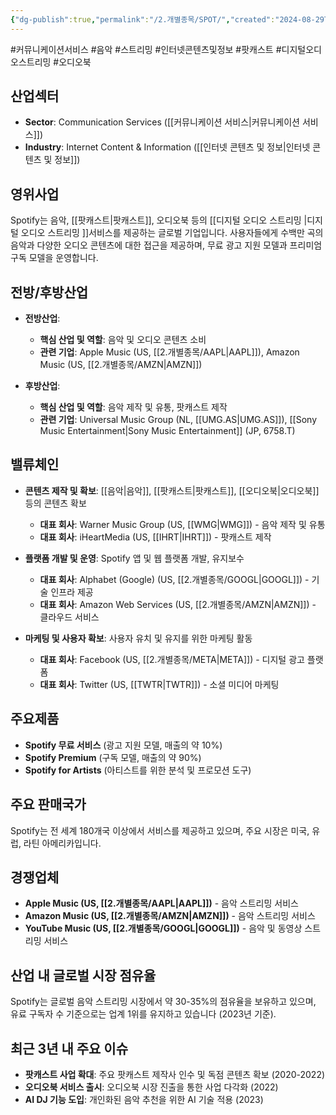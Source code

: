 ```yaml
---
{"dg-publish":true,"permalink":"/2.개별종목/SPOT/","created":"2024-08-29T21:47:52.675+09:00","updated":"2025-06-03T20:06:01.324+09:00"}
---
```


#커뮤니케이션서비스 #음악 #스트리밍  #인터넷콘텐츠및정보 #팟캐스트 #디지털오디오스트리밍 #오디오북


## 산업섹터

- **Sector**: Communication Services ([[커뮤니케이션 서비스\|커뮤니케이션 서비스]])
- **Industry**: Internet Content & Information ([[인터넷 콘텐츠 및 정보\|인터넷 콘텐츠 및 정보]])

## 영위사업

Spotify는 음악, [[팟캐스트\|팟캐스트]], 오디오북 등의 [[디지털 오디오 스트리밍 \|디지털 오디오 스트리밍 ]]서비스를 제공하는 글로벌 기업입니다. 사용자들에게 수백만 곡의 음악과 다양한 오디오 콘텐츠에 대한 접근을 제공하며, 무료 광고 지원 모델과 프리미엄 구독 모델을 운영합니다.

## 전방/후방산업

- **전방산업**:
    
    - **핵심 산업 및 역할**: 음악 및 오디오 콘텐츠 소비
    - **관련 기업**: Apple Music (US, [[2.개별종목/AAPL\|AAPL]]), Amazon Music (US, [[2.개별종목/AMZN\|AMZN]])
    
- **후방산업**:
    
    - **핵심 산업 및 역할**: 음악 제작 및 유통, 팟캐스트 제작
    - **관련 기업**: Universal Music Group (NL, [[UMG.AS\|UMG.AS]]), [[Sony Music Entertainment\|Sony Music Entertainment]] (JP, 6758.T)
    

## 밸류체인

- **콘텐츠 제작 및 확보**: [[음악\|음악]], [[팟캐스트\|팟캐스트]], [[오디오북\|오디오북]] 등의 콘텐츠 확보
    
    - **대표 회사**: Warner Music Group (US, [[WMG\|WMG]]) - 음악 제작 및 유통
    - **대표 회사**: iHeartMedia (US, [[IHRT\|IHRT]]) - 팟캐스트 제작
    
- **플랫폼 개발 및 운영**: Spotify 앱 및 웹 플랫폼 개발, 유지보수
    
    - **대표 회사**: Alphabet (Google) (US, [[2.개별종목/GOOGL\|GOOGL]]) - 기술 인프라 제공
    - **대표 회사**: Amazon Web Services (US, [[2.개별종목/AMZN\|AMZN]]) - 클라우드 서비스
    
- **마케팅 및 사용자 확보**: 사용자 유치 및 유지를 위한 마케팅 활동
    
    - **대표 회사**: Facebook (US, [[2.개별종목/META\|META]]) - 디지털 광고 플랫폼
    - **대표 회사**: Twitter (US, [[TWTR\|TWTR]]) - 소셜 미디어 마케팅
    

## 주요제품

- **Spotify 무료 서비스** (광고 지원 모델, 매출의 약 10%)
- **Spotify Premium** (구독 모델, 매출의 약 90%)
- **Spotify for Artists** (아티스트를 위한 분석 및 프로모션 도구)

## 주요 판매국가

Spotify는 전 세계 180개국 이상에서 서비스를 제공하고 있으며, 주요 시장은 미국, 유럽, 라틴 아메리카입니다.

## 경쟁업체

- **Apple Music (US, [[2.개별종목/AAPL\|AAPL]])** - 음악 스트리밍 서비스
- **Amazon Music (US, [[2.개별종목/AMZN\|AMZN]])** - 음악 스트리밍 서비스
- **YouTube Music (US, [[2.개별종목/GOOGL\|GOOGL]])** - 음악 및 동영상 스트리밍 서비스

## 산업 내 글로벌 시장 점유율

Spotify는 글로벌 음악 스트리밍 시장에서 약 30-35%의 점유율을 보유하고 있으며, 유료 구독자 수 기준으로는 업계 1위를 유지하고 있습니다 (2023년 기준).

## 최근 3년 내 주요 이슈

- **팟캐스트 사업 확대**: 주요 팟캐스트 제작사 인수 및 독점 콘텐츠 확보 (2020-2022)
- **오디오북 서비스 출시**: 오디오북 시장 진출을 통한 사업 다각화 (2022)
- **AI DJ 기능 도입**: 개인화된 음악 추천을 위한 AI 기술 적용 (2023)